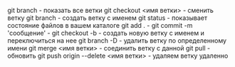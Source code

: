 git branch - показать все ветки
git checkout <имя ветки> - сменить ветку 
git branch <name> - создать ветку с именем 
git status - показывает состояние файлов в вашем каталоге
git add . - 
git commit -m 'сообщение' -
git checkout -b <name> - создать новую ветку с именем и переключиться на нее
git branch -D <name> - удалить ветку по определенному имени
git merge <имя ветки> - соединить ветку с данной
git pull - обновить
git push origin --delete <имя ветки> - удаляем ветку удаленно
